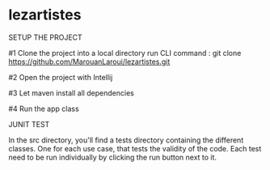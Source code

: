 # lezartistes

SETUP THE PROJECT

#1
Clone the project into a local directory
run CLI command : git clone https://github.com/MarouanLaroui/lezartistes.git

#2
Open the project with Intellij

#3
Let maven install all dependencies

#4
Run the app class

JUNIT TEST

In the src directory, you'll find a tests directory containing the different classes. One for each use case, that tests the validity of the code.
Each test need to be run individually by clicking the run button next to it.
